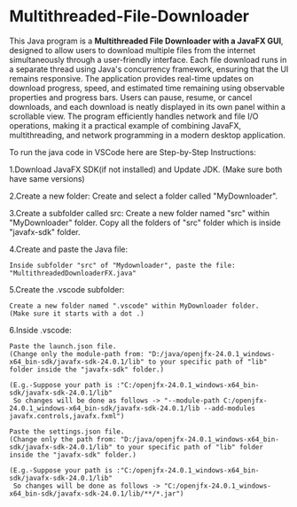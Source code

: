# Multithreaded-File-Downloader
This Java program is a **Multithreaded File Downloader with a JavaFX GUI**, designed to allow users to download multiple files from the internet simultaneously through a user-friendly interface. Each file download runs in a separate thread using Java's concurrency framework, ensuring that the UI remains responsive. The application provides real-time updates on download progress, speed, and estimated time remaining using observable properties and progress bars. Users can pause, resume, or cancel downloads, and each download is neatly displayed in its own panel within a scrollable view. The program efficiently handles network and file I/O operations, making it a practical example of combining JavaFX, multithreading, and network programming in a modern desktop application.


To run the java code in VSCode here are Step-by-Step Instructions:


1.Download JavaFX SDK(if not installed) and Update JDK.
(Make sure both have same versions)   

2.Create a new folder:
    Create and select a folder called "MyDownloader".

3.Create a subfolder called src:
    Create a new folder named "src" within "MyDownloader" folder.
    Copy all the folders of "src" folder which is inside "javafx-sdk" folder.

4.Create and paste the Java file:

    Inside subfolder "src" of "Mydownloader", paste the file: "MultithreadedDownloaderFX.java"

5.Create the .vscode subfolder:

    Create a new folder named ".vscode" within MyDownloader folder.
    (Make sure it starts with a dot .)

6.Inside .vscode:

    Paste the launch.json file.
    (Change only the module-path from: "D:/java/openjfx-24.0.1_windows-x64_bin-sdk/javafx-sdk-24.0.1/lib" to your specific path of "lib" folder inside the "javafx-sdk" folder.)

    (E.g.-Suppose your path is :"C:/openjfx-24.0.1_windows-x64_bin-sdk/javafx-sdk-24.0.1/lib"
     So changes will be done as follows -> "--module-path C:/openjfx-24.0.1_windows-x64_bin-sdk/javafx-sdk-24.0.1/lib --add-modules javafx.controls,javafx.fxml")
    
    Paste the settings.json file.
    (Change only the path from: "D:/java/openjfx-24.0.1_windows-x64_bin-sdk/javafx-sdk-24.0.1/lib" to your specific path of "lib" folder inside the "javafx-sdk" folder.)

    (E.g.-Suppose your path is :"C:/openjfx-24.0.1_windows-x64_bin-sdk/javafx-sdk-24.0.1/lib"
     So changes will be done as follows -> "C:/openjfx-24.0.1_windows-x64_bin-sdk/javafx-sdk-24.0.1/lib/**/*.jar")
     
